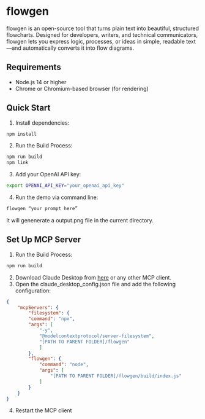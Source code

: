 # flowgen
flowgen is an open-source tool that turns plain text into beautiful, structured flowcharts.  Designed for developers, writers, and technical communicators, flowgen lets you express logic, processes, or ideas in simple, readable text—and automatically converts it into flow diagrams.

## Requirements

- Node.js 14 or higher
- Chrome or Chromium-based browser (for rendering)

## Quick Start
1. Install dependencies:
```sh
npm install
```
2. Run the Build Process:
```sh
npm run build
npm link
```
3. Add your OpenAI API key:
```sh
export OPENAI_API_KEY="your_openai_api_key"
```
4. Run the demo via command line:
```sh
flowgen “your prompt here”
```
It will genenerate a output.png file in the current directory.

## Set Up MCP Server
1. Run the Build Process:
```sh
npm run build
```
2. Download Claude Desktop from [here](https://claude.ai/download) or any other MCP client.
3. Open the claude_desktop_config.json file and add the following configuration:
```json
{
    "mcpServers": {
        "filesystem": {
        "command": "npx",
        "args": [
            "-y",
            "@modelcontextprotocol/server-filesystem",
            "[PATH TO PARENT FOLDER]/flowgen"
            ]
        },
        "flowgen": {
            "command": "node",
            "args": [
                "[PATH TO PARENT FOLDER]/flowgen/build/index.js"
            ]
        }
    }
}
```
4. Restart the MCP client 

